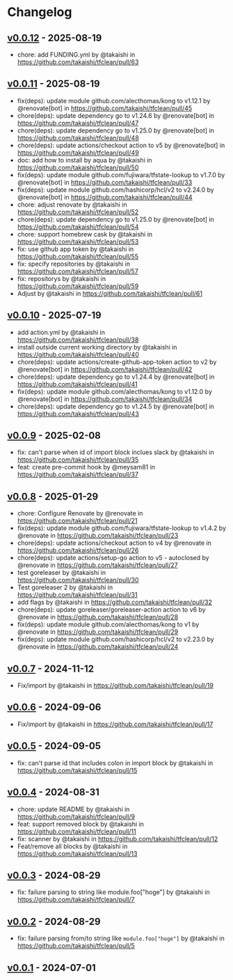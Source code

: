# Changelog

## [v0.0.12](https://github.com/takaishi/tfclean/compare/v0.0.11...v0.0.12) - 2025-08-19
- chore: add FUNDING.yml by @takaishi in https://github.com/takaishi/tfclean/pull/63

## [v0.0.11](https://github.com/takaishi/tfclean/compare/v0.0.10...v0.0.11) - 2025-08-19
- fix(deps): update module github.com/alecthomas/kong to v1.12.1 by @renovate[bot] in https://github.com/takaishi/tfclean/pull/45
- chore(deps): update dependency go to v1.24.6 by @renovate[bot] in https://github.com/takaishi/tfclean/pull/47
- chore(deps): update dependency go to v1.25.0 by @renovate[bot] in https://github.com/takaishi/tfclean/pull/48
- chore(deps): update actions/checkout action to v5 by @renovate[bot] in https://github.com/takaishi/tfclean/pull/49
- doc: add how to install by aqua by @takaishi in https://github.com/takaishi/tfclean/pull/50
- fix(deps): update module github.com/fujiwara/tfstate-lookup to v1.7.0 by @renovate[bot] in https://github.com/takaishi/tfclean/pull/33
- fix(deps): update module github.com/hashicorp/hcl/v2 to v2.24.0 by @renovate[bot] in https://github.com/takaishi/tfclean/pull/44
- chore: adjust renovate by @takaishi in https://github.com/takaishi/tfclean/pull/52
- chore(deps): update dependency go to v1.25.0 by @renovate[bot] in https://github.com/takaishi/tfclean/pull/54
- chore: support homebrew cask by @takaishi in https://github.com/takaishi/tfclean/pull/53
- fix: use github app token by @takaishi in https://github.com/takaishi/tfclean/pull/55
- fix: specify repositories by @takaishi in https://github.com/takaishi/tfclean/pull/57
- fix: repositorys by @takaishi in https://github.com/takaishi/tfclean/pull/59
- Adjust by @takaishi in https://github.com/takaishi/tfclean/pull/61

## [v0.0.10](https://github.com/takaishi/tfclean/compare/v0.0.9...v0.0.10) - 2025-07-19
- add action.yml by @takaishi in https://github.com/takaishi/tfclean/pull/38
- install outside current working directory by @takaishi in https://github.com/takaishi/tfclean/pull/40
- chore(deps): update actions/create-github-app-token action to v2 by @renovate[bot] in https://github.com/takaishi/tfclean/pull/42
- chore(deps): update dependency go to v1.24.4 by @renovate[bot] in https://github.com/takaishi/tfclean/pull/41
- fix(deps): update module github.com/alecthomas/kong to v1.12.0 by @renovate[bot] in https://github.com/takaishi/tfclean/pull/34
- chore(deps): update dependency go to v1.24.5 by @renovate[bot] in https://github.com/takaishi/tfclean/pull/43

## [v0.0.9](https://github.com/takaishi/tfclean/compare/v0.0.8...v0.0.9) - 2025-02-08
- fix: can't parse when id of import block inclues slack by @takaishi in https://github.com/takaishi/tfclean/pull/35
- feat: create pre-commit hook by @meysam81 in https://github.com/takaishi/tfclean/pull/37

## [v0.0.8](https://github.com/takaishi/tfclean/compare/v0.0.7...v0.0.8) - 2025-01-29
- chore: Configure Renovate by @renovate in https://github.com/takaishi/tfclean/pull/21
- fix(deps): update module github.com/fujiwara/tfstate-lookup to v1.4.2 by @renovate in https://github.com/takaishi/tfclean/pull/23
- chore(deps): update actions/checkout action to v4 by @renovate in https://github.com/takaishi/tfclean/pull/26
- chore(deps): update actions/setup-go action to v5 - autoclosed by @renovate in https://github.com/takaishi/tfclean/pull/27
- test goreleaser by @takaishi in https://github.com/takaishi/tfclean/pull/30
- Test goreleaser 2 by @takaishi in https://github.com/takaishi/tfclean/pull/31
- add flags by @takaishi in https://github.com/takaishi/tfclean/pull/32
- chore(deps): update goreleaser/goreleaser-action action to v6 by @renovate in https://github.com/takaishi/tfclean/pull/28
- fix(deps): update module github.com/alecthomas/kong to v1 by @renovate in https://github.com/takaishi/tfclean/pull/29
- fix(deps): update module github.com/hashicorp/hcl/v2 to v2.23.0 by @renovate in https://github.com/takaishi/tfclean/pull/24

## [v0.0.7](https://github.com/takaishi/tfclean/compare/v0.0.6...v0.0.7) - 2024-11-12
- Fix/import by @takaishi in https://github.com/takaishi/tfclean/pull/19

## [v0.0.6](https://github.com/takaishi/tfclean/compare/v0.0.5...v0.0.6) - 2024-09-06
- Fix/import by @takaishi in https://github.com/takaishi/tfclean/pull/17

## [v0.0.5](https://github.com/takaishi/tfclean/compare/v0.0.4...v0.0.5) - 2024-09-05
- fix: can't parse id that includes colon in import block by @takaishi in https://github.com/takaishi/tfclean/pull/15

## [v0.0.4](https://github.com/takaishi/tfclean/compare/v0.0.3...v0.0.4) - 2024-08-31
- chore: update README by @takaishi in https://github.com/takaishi/tfclean/pull/9
- feat: support removed block by @takaishi in https://github.com/takaishi/tfclean/pull/11
- fix: scanner by @takaishi in https://github.com/takaishi/tfclean/pull/12
- Feat/remove all blocks by @takaishi in https://github.com/takaishi/tfclean/pull/13

## [v0.0.3](https://github.com/takaishi/tfclean/compare/v0.0.2...v0.0.3) - 2024-08-29
- fix: failure parsing to string like module.foo["hoge"] by @takaishi in https://github.com/takaishi/tfclean/pull/7

## [v0.0.2](https://github.com/takaishi/tfclean/compare/v0.0.1...v0.0.2) - 2024-08-29
- fix: failure parsing from/to string like `module.foo["hoge"]` by @takaishi in https://github.com/takaishi/tfclean/pull/5

## [v0.0.1](https://github.com/takaishi/tfclean/commits/v0.0.1) - 2024-07-01
